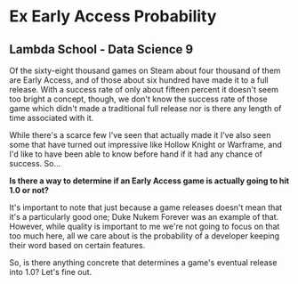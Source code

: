 # Ex Early Access Probability
## Lambda School - Data Science 9

Of the sixty-eight thousand games on Steam about four thousand of them are Early Access, and of those about six hundred have made it to a full release. With a success rate of only about fifteen percent it doesn't seem too bright a concept, though, we don't know the success rate of those game which didn't made a traditional full release nor is there any length of time associated with it.

While there's a scarce few I've seen that actually made it I've also seen some that have turned out impressive like Hollow Knight or Warframe, and I'd like to have been able to know before hand if it had any chance of success. So...

**Is there a way to determine if an Early Access game is actually going to hit 1.0 or not?**

It's important to note that just because a game releases doesn't mean that it's a particularly good one; Duke Nukem Forever was an example of that. However, while quality is important to me we're not going to focus on that too much here, all we care about is the probability of a developer keeping their word based on certain features.

So, is there anything concrete that determines a game's eventual release into 1.0? Let's fine out.
